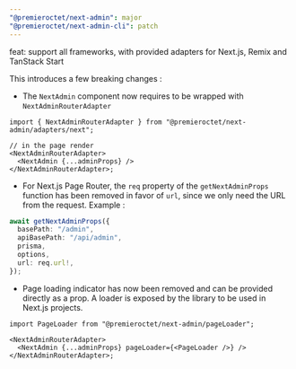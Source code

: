 ```yaml
---
"@premieroctet/next-admin": major
"@premieroctet/next-admin-cli": patch
---
```


feat: support all frameworks, with provided adapters for Next.js, Remix and TanStack Start

This introduces a few breaking changes :

- The `NextAdmin` component now requires to be wrapped with `NextAdminRouterAdapter`

```tsx
import { NextAdminRouterAdapter } from "@premieroctet/next-admin/adapters/next";

// in the page render
<NextAdminRouterAdapter>
  <NextAdmin {...adminProps} />
</NextAdminRouterAdapter>;
```

- For Next.js Page Router, the `req` property of the `getNextAdminProps` function has been removed in favor of `url`, since we only need the URL from the request. Example :

```ts
await getNextAdminProps({
  basePath: "/admin",
  apiBasePath: "/api/admin",
  prisma,
  options,
  url: req.url!,
});
```

- Page loading indicator has now been removed and can be provided directly as a prop. A loader is exposed by the library to be used in Next.js projects.

```tsx
import PageLoader from "@premieroctet/next-admin/pageLoader";

<NextAdminRouterAdapter>
  <NextAdmin {...adminProps} pageLoader={<PageLoader />} />
</NextAdminRouterAdapter>;
```
